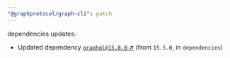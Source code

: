 ```yaml
---
"@graphprotocol/graph-cli": patch
---
```

dependencies updates:
  - Updated dependency [`graphql@15.8.0` ↗︎](https://www.npmjs.com/package/graphql/v/15.8.0) (from `15.5.0`, in `dependencies`)
